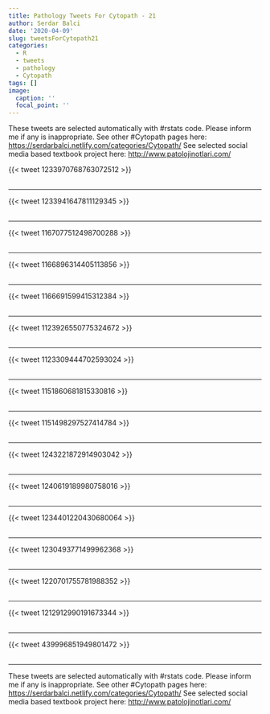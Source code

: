 ```yaml
---
title: Pathology Tweets For Cytopath - 21
author: Serdar Balci
date: '2020-04-09'
slug: tweetsForCytopath21
categories:
  - R
  - tweets
  - pathology
  - Cytopath
tags: []
image:
  caption: ''
  focal_point: ''
---
```



These tweets are selected automatically with #rstats code. Please inform me if any is inappropriate.
See other #Cytopath pages here: https://serdarbalci.netlify.com/categories/Cytopath/ 
See selected social media based textbook project here: http://www.patolojinotlari.com/

{{< tweet 1233970768763072512 >}}
<br>
<br>
<hr>
{{< tweet 1233941647811129345 >}}
<br>
<br>
<hr>
{{< tweet 1167077512498700288 >}}
<br>
<br>
<hr>
{{< tweet 1166896314405113856 >}}
<br>
<br>
<hr>
{{< tweet 1166691599415312384 >}}
<br>
<br>
<hr>
{{< tweet 1123926550775324672 >}}
<br>
<br>
<hr>
{{< tweet 1123309444702593024 >}}
<br>
<br>
<hr>
{{< tweet 1151860681815330816 >}}
<br>
<br>
<hr>
{{< tweet 1151498297527414784 >}}
<br>
<br>
<hr>
{{< tweet 1243221872914903042 >}}
<br>
<br>
<hr>
{{< tweet 1240619189980758016 >}}
<br>
<br>
<hr>
{{< tweet 1234401220430680064 >}}
<br>
<br>
<hr>
{{< tweet 1230493771499962368 >}}
<br>
<br>
<hr>
{{< tweet 1220701755781988352 >}}
<br>
<br>
<hr>
{{< tweet 1212912990191673344 >}}
<br>
<br>
<hr>
{{< tweet 439996851949801472 >}}
<br>
<br>
<hr>


These tweets are selected automatically with #rstats code. Please inform me if any is inappropriate.
See other #Cytopath pages here: https://serdarbalci.netlify.com/categories/Cytopath/ 
See selected social media based textbook project here: http://www.patolojinotlari.com/
